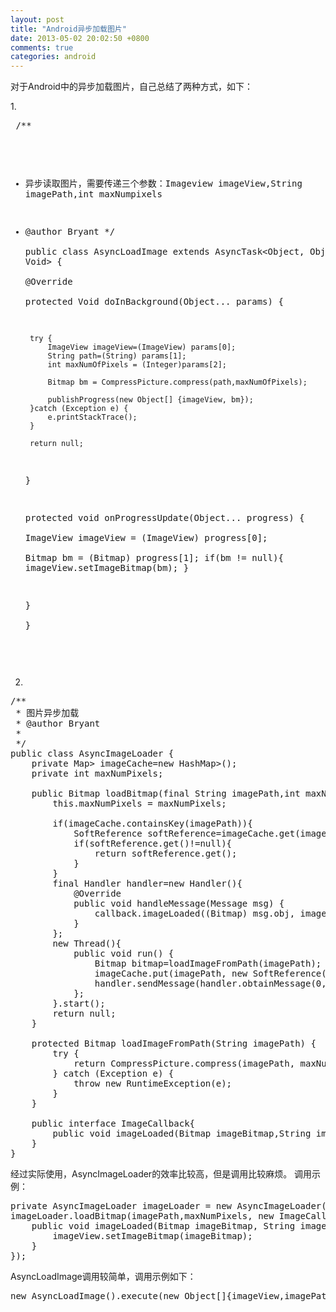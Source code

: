 ```yaml
---
layout: post
title: "Android异步加载图片"
date: 2013-05-02 20:02:50 +0800
comments: true
categories: android 
---
```


对于Android中的异步加载图片，自己总结了两种方式，如下：

1.<pre>
/** 
 * 异步读取图片，需要传递三个参数：Imageview imageView,String imagePath,int maxNumpixels  
 * @author Bryant 
 */  
public class AsyncLoadImage extends AsyncTask<Object, Object, Void> {  
    @Override  
    protected Void doInBackground(Object... params) {  

        try {  
            ImageView imageView=(ImageView) params[0];  
            String path=(String) params[1];  
            int maxNumOfPixels = (Integer)params[2];
            
            Bitmap bm = CompressPicture.compress(path,maxNumOfPixels);
   
            publishProgress(new Object[] {imageView, bm});  
        }catch (Exception e) {  
            e.printStackTrace();  
        }  
        
        return null;
    }  

    protected void onProgressUpdate(Object... progress) {  
        ImageView imageView = (ImageView) progress[0];  
        Bitmap bm = (Bitmap) progress[1];
        if(bm != null){
            imageView.setImageBitmap(bm); 
        }

    }  
}  
</pre>
 
2.

<pre>
/**
 * 图片异步加载
 * @author Bryant
 *
 */
public class AsyncImageLoader {
	private Map<String, SoftReference<Bitmap>> imageCache=new HashMap<String, SoftReference<Bitmap>>();
	private int maxNumPixels;
	
	public Bitmap loadBitmap(final String imagePath,int maxNumPixels,final ImageCallback callback){
		this.maxNumPixels = maxNumPixels;
		
		if(imageCache.containsKey(imagePath)){
			SoftReference<Bitmap> softReference=imageCache.get(imagePath);
			if(softReference.get()!=null){
				return softReference.get();
			}
		}
		final Handler handler=new Handler(){
			@Override
			public void handleMessage(Message msg) {
				callback.imageLoaded((Bitmap) msg.obj, imagePath);
			}
		};
		new Thread(){
			public void run() {
				Bitmap bitmap=loadImageFromPath(imagePath);
				imageCache.put(imagePath, new SoftReference<Bitmap>(bitmap));
				handler.sendMessage(handler.obtainMessage(0,bitmap));
			};
		}.start();
		return null;
	}
	
	protected Bitmap loadImageFromPath(String imagePath) {
		try {
			return CompressPicture.compress(imagePath, maxNumPixels);
		} catch (Exception e) {
			throw new RuntimeException(e);
		}
	}

	public interface ImageCallback{
		public void imageLoaded(Bitmap imageBitmap,String imagePath);
	}
}
</pre>
 
经过实际使用，AsyncImageLoader的效率比较高，但是调用比较麻烦。
调用示例：
<pre>
private AsyncImageLoader imageLoader = new AsyncImageLoader();
imageLoader.loadBitmap(imagePath,maxNumPixels, new ImageCallback() {
	public void imageLoaded(Bitmap imageBitmap, String imagePath) {
		imageView.setImageBitmap(imageBitmap);
	}
}); 
</pre>
AsyncLoadImage调用较简单，调用示例如下：
<pre>
new AsyncLoadImage().execute(new Object[]{imageView,imagePath,maxNumPixels});
</pre>